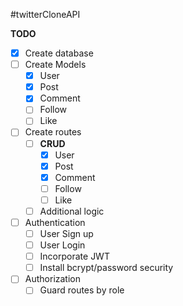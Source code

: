 #twitterCloneAPI

**TODO**
- [x] Create database
- [ ] Create Models
    - [x] User
    - [x] Post
    - [x] Comment
    - [ ] Follow
    - [ ] Like
- [ ] Create routes
  - [ ] **CRUD**
    - [x] User
    - [x] Post
    - [x] Comment
    - [ ] Follow
    - [ ] Like
  - [ ] Additional logic
- [ ] Authentication
  - [ ] User Sign up 
  - [ ] User Login
  - [ ] Incorporate JWT
  - [ ] Install bcrypt/password security
- [ ] Authorization
  - [ ] Guard routes by role
